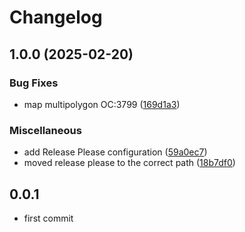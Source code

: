 # Changelog

## 1.0.0 (2025-02-20)


### Bug Fixes

* map multipolygon OC:3799 ([169d1a3](https://github.com/webmappsrl/map-multi-polygon/commit/169d1a338f3194837402d19275d08c3182f731e8))


### Miscellaneous

* add Release Please configuration ([59a0ec7](https://github.com/webmappsrl/map-multi-polygon/commit/59a0ec74c65fbd56fba7044ee3935fb7dd6a3105))
* moved release please to the correct path ([18b7df0](https://github.com/webmappsrl/map-multi-polygon/commit/18b7df056cfc74f76f07acf1733fe67cda62a254))

## 0.0.1
- first commit

